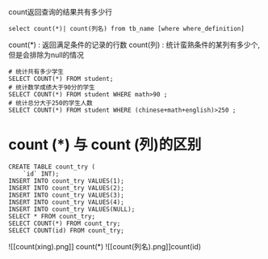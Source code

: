 count返回查询的结果共有多少行
```
select count(*)| count(列名) from tb_name [where where_definition]
```
count(\*) : 返回满足条件的记录的行数
count(列) : 统计蛮熟条件的某列有多少个,但是会排除为null的情况
```
# 统计共有多少学生
SELECT COUNT(*) FROM student;
# 统计数学成绩大于90分的学生
SELECT COUNT(*) FROM student WHERE math>90 ;
# 统计总分大于250的学生人数
SELECT COUNT(*) FROM student WHERE (chinese+math+english)>250 ;
```

# count (\*) 与 count (列)的区别
```
CREATE TABLE count_try (
	`id` INT);
INSERT INTO count_try VALUES(1);
INSERT INTO count_try VALUES(2);
INSERT INTO count_try VALUES(3);
INSERT INTO count_try VALUES(4);
INSERT INTO count_try VALUES(NULL);
SELECT * FROM count_try;
SELECT COUNT(*) FROM count_try;
SELECT COUNT(id) FROM count_try;
```
![[count(xing).png]]
count(\*)
![[count(列名).png]]count(id)